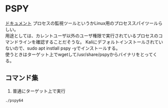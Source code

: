 # PSPY
[ドキュメント](https://github.com/DominicBreuker/pspy)
プロセスの監視ツールというかLinux用のプロセススパイツールらしい。  
用途としては、カレントユーザ以外のユーザ権限で実行されているプロセスのコマンドラインを確認することだそうな。
Kaliにデフォルトインストールされていないので、sudo apt instlall pspy -yでインストールする。  
使うときはターゲット上でwgetして/usr/share/pspyからバイナリをとってくる。

## コマンド集
1. 普通にターゲット上で実行
```
./pspy64
```